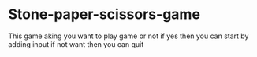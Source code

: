 # Stone-paper-scissors-game
This game aking you want to play game or not 
if yes then you can start by adding input 
if not want then you can quit